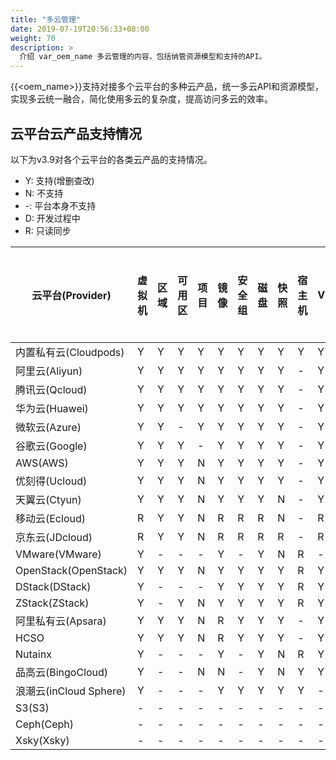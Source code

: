```yaml
---
title: "多云管理"
date: 2019-07-19T20:56:33+08:00
weight: 70
description: >
  介绍 var_oem_name 多云管理的内容，包括纳管资源模型和支持的API。
---
```


{{<oem_name>}}支持对接多个云平台的多种云产品，统一多云API和资源模型，实现多云统一融合，简化使用多云的复杂度，提高访问多云的效率。

## 云平台云产品支持情况

以下为v3.9对各个云平台的各类云产品的支持情况。

- Y: 支持(增删查改)
- N: 不支持
- -: 平台本身不支持
- D: 开发过程中
- R: 只读同步

| 云平台(Provider)        | 虚拟机 | 区域 | 可用区 | 项目 | 镜像 | 安全组 | 磁盘 | 快照 | 宿主机 | VPC | 弹性网卡 | 二层网络 | EIP | NAT | 负载均衡 | WAF | DNS | VPC互联 | VPC对等连接 | 路由表 | CDN | IPv6网关 | RDS | MongoDB | 弹性缓存 | 对象存储 | NAS | Kafka | Elasticsearch | 应用程序服务 | 容器 | IAM | 标签 | 操作日志 |
|----------------------|-----|----|-----|----|----|-----|----|----|-----|-----|------|------|-----|-----|------|-----|-----|-------|---------|-----|-----|--------|-----|---------|------|------|-----|-------|---------------|--------|----|-----|----|------|
| 内置私有云(Cloudpods)     | Y   | Y  | Y   | Y  | Y  | Y   | Y  | Y  | Y   | Y   | Y    | Y    | Y   | -   | Y    | -   | Y   | -     | -       | Y   | N   | -      | -   | N       | -    | -    | -   | -     | -             | -      | Y  | Y   | Y  | Y    |
| 阿里云(Aliyun)          | Y   | Y  | Y   | Y  | Y  | Y   | Y  | Y  | -   | Y   | R    | -    | Y   | Y   | Y    | R   | Y   | R     | N       | R   | R   | N      | Y   | R       | Y    | Y    | Y   | R     | N             | N      | R  | Y   | Y  | Y    |
| 腾讯云(Qcloud)          | Y   | Y  | Y   | Y  | Y  | Y   | Y  | Y  | -   | Y   | R    | -    | Y   | R   | Y    | N   | Y   | R     | R       | R   | R   | N      | Y   | R       | Y    | Y    | N   | R     | R             | N      | R  | Y   | Y  | Y    |
| 华为云(Huawei)          | Y   | Y  | Y   | Y  | Y  | Y   | Y  | Y  | -   | Y   | R    | -    | Y   | Y   | Y    | N   | N   | N     | R       | R   | N   | N      | Y   | N       | Y    | Y    | Y   | N     | N             | N      | N  | Y   | Y  | Y    |
| 微软云(Azure)           | Y   | Y  | -   | Y  | Y  | Y   | Y  | Y  | -   | Y   | R    | -    | Y   | -   | R    | R   | N   | N     | N       | N   | N   | N      | R   | N       | N    | Y    | N   | N     | N             | R      | R  | Y   | Y  | Y    |
| 谷歌云(Google)          | Y   | Y  | Y   | -  | Y  | Y   | Y  | Y  | -   | Y   | -    | -    | Y   | N   | R    | N   | N   | N     | N       | N   | N   | N      | Y   | N       | N    | Y    | N   | N     | N             | N      | N  | Y   | Y  | N    |
| AWS(AWS)             | Y   | Y  | Y   | N  | Y  | Y   | Y  | Y  | -   | Y   | N    | -    | Y   | R   | Y    | R   | Y   | N     | R       | R   | N   | N      | R   | N       | N    | Y    | N   | N     | N             | N      | N  | Y   | Y  | Y    |
| 优刻得(Ucloud)          | Y   | Y  | Y   | N  | Y  | Y   | Y  | Y  | -   | Y   | Y    | -    | Y   | N   | N    | N   | N   | N     | N       | N   | N   | N      | N   | N       | N    | Y    | N   | N     | N             | N      | N  | N   | N  | N    |
| 天翼云(Ctyun)           | Y   | Y  | Y   | N  | Y  | Y   | Y  | N  | -   | Y   | N    | -    | Y   | N   | N    | N   | N   | N     | N       | N   | N   | N      | N   | N       | N    | N    | N   | N     | N             | N      | N  | N   | N  | N    |
| 移动云(Ecloud)          | R   | Y  | Y   | N  | R  | R   | R  | N  | -   | R   | -    | -    | R   | N   | N    | N   | N   | N     | N       | N   | N   | N      | N   | N       | N    | N    | N   | N     | N             | N      | N  | N   | N  | N    |
| 京东云(JDcloud)         | R   | Y  | Y   | N  | R  | R   | R  | R  | -   | R   | N    | -    | R   | N   | N    | N   | N   | N     | N       | N   | N   | N      | N   | N       | N    | N    | N   | N     | N             | N      | N  | N   | N  | N    |
| VMware(VMware)       | Y   | -  | -   | -  | Y  | -   | Y  | N  | R   | -   | -    | -    | -   | -   | -    | -   | -   | -     | -       | -   | N   | N      | -   | N       | -    | -    | -   | N     | -             | -      | N  | -   | N  | -    |
| OpenStack(OpenStack) | Y   | Y  | Y   | N  | Y  | Y   | Y  | Y  | R   | Y   | R    | -    | Y   | N   | Y    | -   | N   | -     | -       | R   | N   | N      | -   | N       | -    | N    | N   | N     | -             | -      | N  | N   | Y  | N    |
| DStack(DStack)       | Y   | -  | -   | -  | Y  | Y   | Y  | Y  | R   | Y   | R    | -    | Y   | -   | N    | -   | N   | -     | -       | N   | N   | N      | -   | N       | -    | -    | N   | N     | -             | -      | N  | N   | N  | N    |
| ZStack(ZStack)       | Y   | -  | Y   | N  | Y  | Y   | Y  | Y  | R   | Y   | R    | -    | Y   | -   | N    | -   | N   | -     | -       | N   | N   | N      | -   | N       | -    | -    | N   | N     | -             | -      | N  | N   | N  | N    |
| 阿里私有云(Apsara)        | Y   | Y  | Y   | N  | R  | Y   | Y  | Y  | -   | Y   | R    | -    | Y   | R   | Y    | -   | N   | N     | N       | R   | N   | R      | Y   | N       | Y    | -    | N   | N     | -             | -      | N  | N   | N  | N    |
| HCSO                 | Y   | Y  | Y   | N  | R  | Y   | Y  | Y  | -   | Y   | R    | -    | Y   | R   | R    | -   | N   | N     | N       | N   | N   | N      | Y   | N       | N    | -    | N   | N     | -             | -      | N  | N   | N  | N    |
| Nutainx              | Y   | -  | -   | -  | Y  | -   | Y  | N  | R   | Y   | R    | Y    | -   | -   | -    | -   | -   | -     | N       | -   | N   | -      | -   | -       | -    | N    | -   | -     | N             | -      | -  | -   | -  | -    |
| 品高云(BingoCloud)      | Y   | -  | -   | N  | N  | -   | Y  | N  | Y   | Y   | Y    | N    | Y   | -   | -    | -   | -   | -     | -       | -   | -   | -      | -   | -       | -    | -    | -   | -     | -             | -      | -  | -   | -  | -    |
| 浪潮云(inCloud Sphere) | Y | - | - | - | Y | Y | Y | Y | Y | - | - | - | - | Y | - | - | - | - | - | - | - | - | - | - | - | - | - | - | - | - | - | - | - | - |
| S3(S3)              | - | - | - | - | - | - | - | - | - | - | - | - | - | - | - | - | - | - | - | - | - | - | - | - | - | Y | - | - | - | - | - | - | - | - |
| Ceph(Ceph)          | - | - | - | - | - | - | - | - | - | - | - | - | - | - | - | - | - | - | - | - | - | - | - | - | - | Y | - | - | - | - | - | - | - | - | 
| Xsky(Xsky)          | - | - | - | - | - | - | - | - | - | - | - | - | - | - | - | - | - | - | - | - | - | - | - | - | - | Y | - | - | - | - | - | - | - | - |

